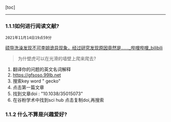 [toc]

_________



### 1.1.1如何进行阅读文献?

```
2021年11月14日19点59分
```



[硕导洗澡发现不可李姐诡异现象，经过研究发现原因竟然是……_哔哩哔哩_bilibili](https://www.bilibili.com/video/BV1JU4y1w7SS)

> 为什壁虎可以在光滑的墙壁上爬来爬去?

1. 翻译你的问题的英文名词解释
2. https://gfsoso.99lb.net
3. 搜索key word " gecko"
4. 点击第一篇文章
5. 找到文章doi : "10.1038/35015073"
6. 在谷粉学术中找到sci hub 点击复制doi,再搜索

### 1.1.2 什么不算是兴趣爱好?

